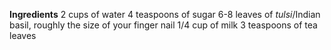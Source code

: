 **Ingredients**
2 cups of water
4 teaspoons of sugar
6-8 leaves of *tulsi*/Indian basil, roughly the size of your finger nail
1/4 cup of milk
3 teaspoons of tea leaves